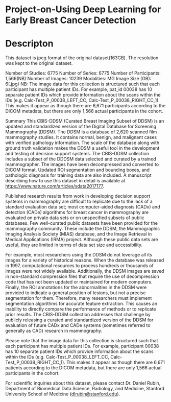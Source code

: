 # Project-on-Using Deep Learning for Early Breast Cancer Detection

# Descripton
This dataset is jpeg format of the original dataset(163GB). The resolution was kept to the original dataset.

Number of Studies: 6775
Number of Series: 6775
Number of Participants: 1,566(NB)
Number of Images: 10239
Modalities: MG
Image Size (GB): 6(.jpg)
NB: The image data for this collection is structured such that each participant has multiple patient IDs. For example, pat_id 00038 has 10 separate patient IDs which provide information about the scans within the IDs (e.g. Calc-Test_P_00038_LEFT_CC, Calc-Test_P_00038_RIGHT_CC_1) This makes it appear as though there are 6,671 participants according to the DICOM metadata, but there are only 1,566 actual participants in the cohort.

Summary
This CBIS-DDSM (Curated Breast Imaging Subset of DDSM) is an updated and standardized version of the Digital Database for Screening Mammography (DDSM). The DDSM is a database of 2,620 scanned film mammography studies. It contains normal, benign, and malignant cases with verified pathology information. The scale of the database along with ground truth validation makes the DDSM a useful tool in the development and testing of decision support systems. The CBIS-DDSM collection includes a subset of the DDDSM data selected and curated by a trained mammographer. The images have been decompressed and converted to DICOM format. Updated ROI segmentation and bounding boxes, and pathologic diagnosis for training data are also included. A manuscript describing how to use this dataset in detail is available at https://www.nature.com/articles/sdata2017177.

Published research results from work in developing decision support systems in mammography are difficult to replicate due to the lack of a standard evaluation data set; most computer-aided diagnosis (CADx) and detection (CADe) algorithms for breast cancer in mammography are evaluated on private data sets or on unspecified subsets of public databases. Few well-curated public datasets have been provided for the mammography community. These include the DDSM, the Mammographic Imaging Analysis Society (MIAS) database, and the Image Retrieval in Medical Applications (IRMA) project. Although these public data sets are useful, they are limited in terms of data set size and accessibility.

For example, most researchers using the DDSM do not leverage all its images for a variety of historical reasons. When the database was released in 1997, computational resources to process hundreds or thousands of images were not widely available. Additionally, the DDSM images are saved in non-standard compression files that require the use of decompression code that has not been updated or maintained for modern computers. Finally, the ROI annotations for the abnormalities in the DDSM were provided to indicate a general position of lesions, but not a precise segmentation for them. Therefore, many researchers must implement segmentation algorithms for accurate feature extraction. This causes an inability to directly compare the performance of methods or to replicate prior results. The CBIS-DDSM collection addresses that challenge by publicly releasing a curated and standardized version of the DDSM for evaluation of future CADx and CADe systems (sometimes referred to generally as CAD) research in mammography.

Please note that the image data for this collection is structured such that each participant has multiple patient IDs. For example, participant 00038 has 10 separate patient IDs which provide information about the scans within the IDs (e.g. Calc-Test_P_00038_LEFT_CC, Calc-Test_P_00038_RIGHT_CC_1). This makes it appear as though there are 6,671 patients according to the DICOM metadata, but there are only 1,566 actual participants in the cohort.

For scientific inquiries about this dataset, please contact Dr. Daniel Rubin, Department of Biomedical Data Science, Radiology, and Medicine, Stanford University School of Medicine (dlrubin@stanford.edu).
